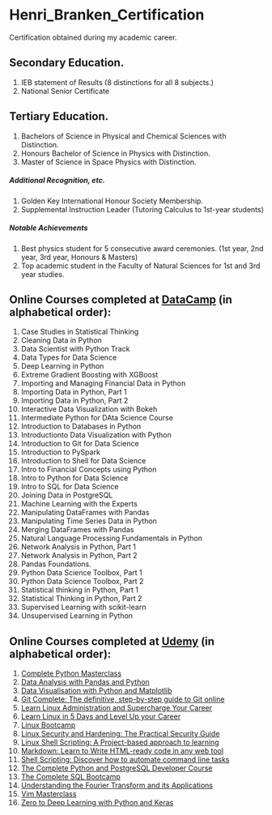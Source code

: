 # Henri_Branken_Certification
Certification obtained during my academic career.

## Secondary Education.  
1.  IEB statement of Results (8 distinctions for all 8 subjects.)
2.  National Senior Certificate

## Tertiary Education.
1.  Bachelors of Science in Physical and Chemical Sciences with Distinction.
2.  Honours Bachelor of Science in Physics with Distinction.
3.  Master of Science in Space Physics with Distinction.
##### Additional Recognition, etc.
1.  Golden Key International Honour Society Membership.
2.  Supplemental Instruction Leader (Tutoring Calculus to 1st-year students)
##### Notable Achievements
1.  Best physics student for 5 consecutive award ceremonies. (1st year, 2nd year, 3rd year, Honours & Masters)
2.  Top academic student in the Faculty of Natural Sciences for 1st and 3rd year studies.

## Online Courses completed at [DataCamp](https://www.datacamp.com/) (in alphabetical order):
1.  Case Studies in Statistical Thinking
2.  Cleaning Data in Python
3.  Data Scientist with Python Track
4.  Data Types for Data Science
5.  Deep Learning in Python
6.  Extreme Gradient Boosting with XGBoost
7.  Importing and Managing Financial Data in Python
8.  Importing Data in Python, Part 1
9.  Importing Data in Python, Part 2
10.  Interactive Data Visualization with Bokeh
11.  Intermediate Python for DAta Science Course
12.  Introduction to Databases in Python
13.  Introductionto Data Visualization with Python
14.  Introduction to Git for Data Science
15.  Introduction to PySpark
16.  Introduction to Shell for Data Science
17.  Intro to Financial Concepts using Python
18.  Intro to Python for Data Science
19.  Intro to SQL for Data Science
20.  Joining Data in PostgreSQL
21.  Machine Learning with the Experts
22.  Manipulating DataFrames with Pandas
23.  Manipulating Time Series Data in Python
24.  Merging DataFrames with Pandas
25.  Natural Language Processing Fundamentals in Python
26.  Network Analysis in Python, Part 1
27.  Network Analysis in Python, Part 2
28.  Pandas Foundations.
29.  Python Data Science Toolbox, Part 1
30.  Python Data Science Toolbox, Part 2
31.  Statistical thinking in Python, Part 1
32.  Statistical Thinking in Python, Part 2
33.  Supervised Learning with scikit-learn
34.  Unsupervised Learning in Python

## Online Courses completed at [Udemy](https://www.udemy.com/) (in alphabetical order):
1.  [Complete Python Masterclass](https://www.udemy.com/python-the-complete-python-developer-course/)
2.  [Data Analysis with Pandas and Python](https://www.udemy.com/data-analysis-with-pandas/)
3.  [Data Visualisation with Python and Matplotlib](https://www.udemy.com/data-visualization-with-python-and-matplotlib/)
4.  [Git Complete:  The definitive, step-by-step guide to Git online](https://www.udemy.com/git-complete/)
5.  [Learn Linux Administration and Supercharge Your Career](https://www.udemy.com/linux-administration/)
6.  [Learn Linux in 5 Days and Level Up your Career](https://www.udemy.com/learn-linux-in-5-days/)
7.  [Linux Bootcamp](https://www.udemy.com/linux-commands/)
8.  [Linux Security and Hardening:  The Practical Security Guide](https://www.udemy.com/linux-security/)
9.  [Linux Shell Scripting:  A Project-based approach to learning](https://www.udemy.com/linux-shell-scripting-projects/)
10. [Markdown:  Learn to Write HTML-ready code in any web tool](https://www.udemy.com/markdown-write-html-ready-content-in-ghost-other-web-tools/)
11. [Shell Scripting:  Discover how to automate command line tasks](https://www.udemy.com/shell-scripting-linux/)
12. [The Complete Python and PostgreSQL Developer Course](https://www.udemy.com/the-complete-python-postgresql-developer-course/)
13. [The Complete SQL Bootcamp](https://www.udemy.com/the-complete-sql-bootcamp/)
14. [Understanding the Fourier Transform and its Applications](https://www.udemy.com/fourier-transform-mxc/)
15. [Vim Masterclass](https://www.udemy.com/vim-commands-cheat-sheet/)
16. [Zero to Deep Learning with Python and Keras](https://www.udemy.com/zero-to-deep-learning/)
